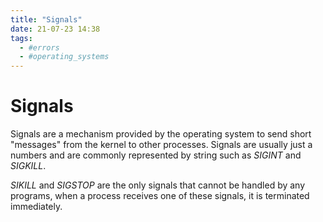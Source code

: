 ```yaml
---
title: "Signals"
date: 21-07-23 14:38
tags: 
  - #errors
  - #operating_systems
---
```


# Signals

Signals are a mechanism provided by the operating system to send short "messages" from the kernel to
other processes. Signals are usually just a numbers and are commonly represented by string such as 
*SIGINT* and *SIGKILL*.

*SIKILL* and *SIGSTOP* are the only signals that cannot be handled by any programs, when a process receives one of these signals, it is terminated immediately.
